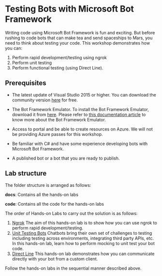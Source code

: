 # Testing Bots with Microsoft Bot Framework


Writing code using Microsoft Bot Framework is fun and exciting. But before rushing to code bots that can make tea and send spaceships to Mars, you need to think about testing your code. This workshop demonstrates how you can:

1. Perform rapid development/testing using ngrok
2. Perform unit testing
3. Perform functional testing (using Direct Line).

## Prerequisites

* The latest update of Visual Studio 2015 or higher. You can download the community version [here](http://www.visualstudio.com) for free.

* The Bot Framework Emulator. To install the Bot Framework Emulator, download it from [here](https://emulator.botframework.com/). Please refer to [this documentation article](https://github.com/microsoft/botframework-emulator/wiki/Getting-Started) to know more about the Bot Framework Emulator.

* Access to portal and be able to create resources on Azure. We will not be providing Azure passes for this workshop.

* Be familiar with C# and have some experience developing bots with Microsoft Bot Framework.

* A published bot or a bot that you are ready to publish.

## Lab structure

The folder structure is arranged as follows:

__docs__: Contains all the hands-on labs

__code__: Contains all the code for the hands-on labs

The order of Hands-on Labs to carry out the solution is as follows:
1. [Ngrok](../lab02.4_testing_bots/docs/1_Ngrok.md)
The aim of this hands-on lab is to show how you can use ngrok to perform rapid development/testing.
2. [Unit Testing Bots](../lab02.4_testing_bots/docs/2_Unit%20Testing%20Bots.md)
Chatbots bring their own set of challenges to testing including testing across environments, integrating third party APIs, etc. In this hands-on lab, learn how to perform mocking to unit test your bot code.
3. [Direct Line](../lab02.4_testing_bots/docs/3_Direct%20Line%20Testing.md)
This hands-on lab demonstrates how you can communicate directly with your bot from a custom client.

Follow the hands-on labs in the sequential manner described above.
